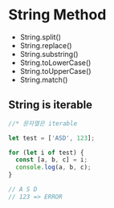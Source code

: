 # String Method

- String.split()
- String.replace()
- String.substring()
- String.toLowerCase()
- String.toUpperCase()
- String.match()

## String is iterable

```js
//* 문자열은 iterable

let test = ['ASD', 123];

for (let i of test) {
  const [a, b, c] = i;
  console.log(a, b, c);
}

// A S D
// 123 => ERROR
```
